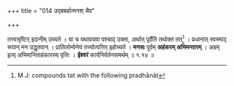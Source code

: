 +++
title = "014 उद्बबर्हात्मनश् चैव"

+++


तत्त्वसृष्टिर् इदानीम् उच्यते । या च यथावयवा पश्चाद् उक्ता, अर्थात् पूर्वेति तथोक्तं तत्[^४५] । प्रधानात् स्वस्माद् रूपान् मन उद्धृतवान् । प्रातिलोम्येनेयं तत्त्वोत्पत्तिर् इहोच्यते । **मनसः** पूर्वम् **अहंकरम् अभिमन्तारम्** । अहम् इत्य् अभिमानिताहंकारस्य वृत्तिः । **ईश्वरं** कार्यनिर्वर्तनसमर्थम् ॥ १.१४ ॥


[^४५]:
     M J: compounds tat with the following pradhānāt